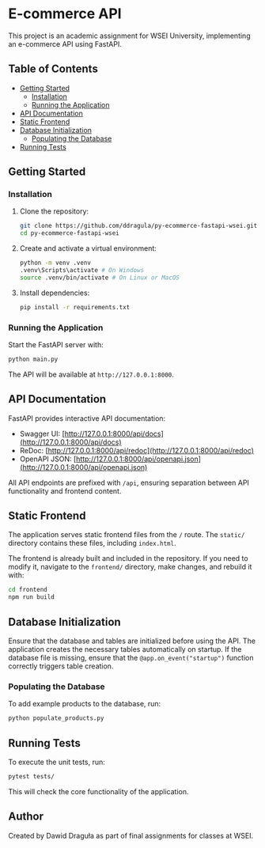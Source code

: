 # E-commerce API

This project is an academic assignment for WSEI University, implementing an e-commerce API using FastAPI.

## Table of Contents

- [Getting Started](#getting-started)
  - [Installation](#installation)
  - [Running the Application](#running-the-application)
- [API Documentation](#api-documentation)
- [Static Frontend](#static-frontend)
- [Database Initialization](#database-initialization)
  - [Populating the Database](#populating-the-database)
- [Running Tests](#running-tests)

## Getting Started

### Installation

1. Clone the repository:
   ```bash
   git clone https://github.com/ddragula/py-ecommerce-fastapi-wsei.git
   cd py-ecommerce-fastapi-wsei
   ```
2. Create and activate a virtual environment:
   ```bash
   python -m venv .venv
   .venv\Scripts\activate # On Windows
   source .venv/bin/activate # On Linux or MacOS
   ```
3. Install dependencies:
   ```bash
   pip install -r requirements.txt
   ```

### Running the Application

Start the FastAPI server with:

```bash
python main.py
```

The API will be available at `http://127.0.0.1:8000`.

## API Documentation

FastAPI provides interactive API documentation:

- Swagger UI: [http://127.0.0.1:8000/api/docs](http://127.0.0.1:8000/api/docs)
- ReDoc: [http://127.0.0.1:8000/api/redoc](http://127.0.0.1:8000/api/redoc)
- OpenAPI JSON: [http://127.0.0.1:8000/api/openapi.json](http://127.0.0.1:8000/api/openapi.json)

All API endpoints are prefixed with `/api`, ensuring separation between API functionality and frontend content.

## Static Frontend

The application serves static frontend files from the `/` route. The `static/` directory contains these files, including `index.html`.

The frontend is already built and included in the repository. If you need to modify it, navigate to the `frontend/` directory, make changes, and rebuild it with:
```sh
cd frontend
npm run build
```

## Database Initialization

Ensure that the database and tables are initialized before using the API. The application creates the necessary tables automatically on startup. If the database file is missing, ensure that the `@app.on_event("startup")` function correctly triggers table creation.

### Populating the Database

To add example products to the database, run:
```sh
python populate_products.py
```

## Running Tests

To execute the unit tests, run:
```sh
pytest tests/
```

This will check the core functionality of the application.

## Author

Created by Dawid Draguła as part of final assignments for classes at WSEI.

